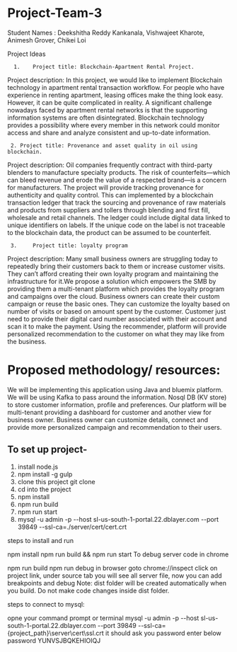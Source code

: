 # Project-Team-3

Student Names : 
                Deekshitha Reddy Kankanala,
                Vishwajeet Kharote,
                Animesh Grover,
                Chikei Loi
               
                
               

Project Ideas


      1.	Project​ ​title​: Blockchain-Apartment Rental Project.

Project description:​ In this project, we would like to implement Blockchain technology in apartment rental transaction workflow. For people who have experience in renting apartment, leasing offices make the thing look easy. However, it can be quite complicated in reality. A significant challenge nowadays faced by apartment rental networks is that the supporting information systems are often disintegrated. Blockchain technology provides a possibility where every member in this network could monitor access and share and analyze consistent and up-to-date information.

     2.	Project​ ​title​: Provenance and asset quality in oil using blockchain.
Project description:​ Oil companies frequently contract with third-party blenders to manufacture specialty products. The risk of counterfeits—which can bleed revenue and erode the value of a respected brand—is a concern for manufacturers. The project will provide tracking provenance for authenticity and quality control. This can implemented by a blockchain transaction ledger that track the sourcing and provenance of raw materials and products from suppliers and tollers through blending and first fill, wholesale and retail channels. The ledger could include digital data linked to unique identifiers on labels. If the unique code on the label is not traceable to the blockchain data, the product can be assumed to be counterfeit. 



     3.     Project​ ​title​: loyalty program
 Project description:​ Many small business owners are struggling today to    repeatedly bring their customers back to them or increase customer visits. They can’t afford creating their own loyalty program and maintaining the infrastructure for it.We propose a solution which empowers the SMB by providing them a multi-tenant
platform which provides the loyalty program and campaigns over the cloud. Business
owners can create their custom campaign or reuse the basic ones. They can
customize the loyalty based on number of visits or based on amount spent by the
customer.
Customer just need to provide their digital card number associated with their account
and scan it to make the payment. Using the recommender, platform will provide
personalized recommendation to the customer on what they may like from the
business.

# Proposed​ ​methodology/ ​ ​resources: 
We will be implementing this application using Java and bluemix platform. We will be using Kafka to pass around the information.
Nosql DB (KV store) to store customer information, profile and preferences.
Our platform will be multi-tenant providing a dashboard for customer and another
view for business owner. Business owner can customize details, connect and
provide more personalized campaign and recommendation to their users.







To set up project-
--------------
1) install node.js
2) npm install -g gulp
3) clone this project git clone
4) cd into the project
5) npm install
6) npm run build 
7) npm run start
8) mysql -u admin -p --host sl-us-south-1-portal.22.dblayer.com --port 39849 --ssl-ca=./server/cert/cert.crt


steps to install and run

npm install
npm run build && npm run start
To debug server code in chrome

npm run build
npm run debug
in browser goto chrome://inspect
click on project link, under source tab you will see all server file, now you can add breakpoints and debug
Note: dist folder will be created automatically when you build. Do not make code changes inside dist folder.

steps to connect to mysql:

opne your command prompt or terminal
mysql -u admin -p --host sl-us-south-1-portal.22.dblayer.com --port 39849 --ssl-ca={project_path}\server\cert\ssl.crt
it should ask you password enter below password YUNVSJBQKEHIOIQJ
